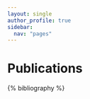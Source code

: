 ```yaml
---
layout: single
author_profile: true
sidebar:
  nav: "pages"
---
```


# Publications

{% bibliography %}